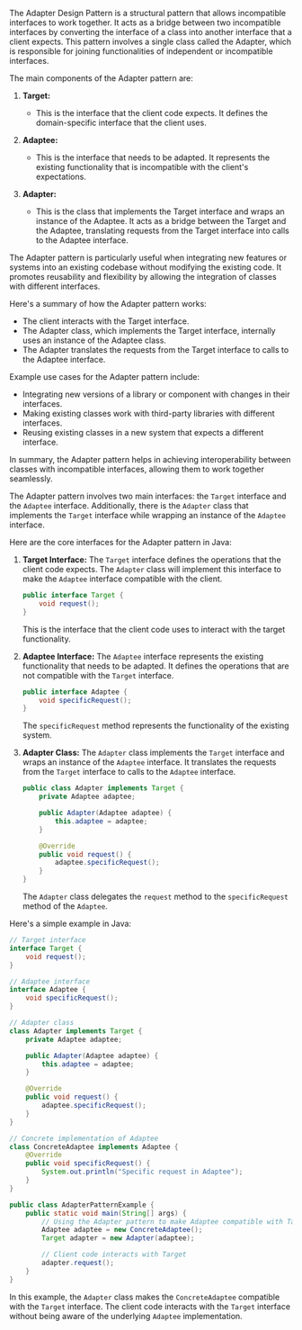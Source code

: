 The Adapter Design Pattern is a structural pattern that allows incompatible interfaces to work together. It acts as a bridge between two incompatible interfaces by converting the interface of a class into another interface that a client expects. This pattern involves a single class called the Adapter, which is responsible for joining functionalities of independent or incompatible interfaces.

The main components of the Adapter pattern are:

1. **Target:**
   - This is the interface that the client code expects. It defines the domain-specific interface that the client uses.

2. **Adaptee:**
   - This is the interface that needs to be adapted. It represents the existing functionality that is incompatible with the client's expectations.

3. **Adapter:**
   - This is the class that implements the Target interface and wraps an instance of the Adaptee. It acts as a bridge between the Target and the Adaptee, translating requests from the Target interface into calls to the Adaptee interface.

The Adapter pattern is particularly useful when integrating new features or systems into an existing codebase without modifying the existing code. It promotes reusability and flexibility by allowing the integration of classes with different interfaces.

Here's a summary of how the Adapter pattern works:

- The client interacts with the Target interface.
- The Adapter class, which implements the Target interface, internally uses an instance of the Adaptee class.
- The Adapter translates the requests from the Target interface to calls to the Adaptee interface.

Example use cases for the Adapter pattern include:

- Integrating new versions of a library or component with changes in their interfaces.
- Making existing classes work with third-party libraries with different interfaces.
- Reusing existing classes in a new system that expects a different interface.

In summary, the Adapter pattern helps in achieving interoperability between classes with incompatible interfaces, allowing them to work together seamlessly.

The Adapter pattern involves two main interfaces: the `Target` interface and the `Adaptee` interface. Additionally, there is the `Adapter` class that implements the `Target` interface while wrapping an instance of the `Adaptee` interface.

Here are the core interfaces for the Adapter pattern in Java:

1. **Target Interface:**
   The `Target` interface defines the operations that the client code expects. The `Adapter` class will implement this interface to make the `Adaptee` interface compatible with the client.

   ```java
   public interface Target {
       void request();
   }
   ```

   This is the interface that the client code uses to interact with the target functionality.

2. **Adaptee Interface:**
   The `Adaptee` interface represents the existing functionality that needs to be adapted. It defines the operations that are not compatible with the `Target` interface.

   ```java
   public interface Adaptee {
       void specificRequest();
   }
   ```

   The `specificRequest` method represents the functionality of the existing system.

3. **Adapter Class:**
   The `Adapter` class implements the `Target` interface and wraps an instance of the `Adaptee` interface. It translates the requests from the `Target` interface to calls to the `Adaptee` interface.

   ```java
   public class Adapter implements Target {
       private Adaptee adaptee;

       public Adapter(Adaptee adaptee) {
           this.adaptee = adaptee;
       }

       @Override
       public void request() {
           adaptee.specificRequest();
       }
   }
   ```

   The `Adapter` class delegates the `request` method to the `specificRequest` method of the `Adaptee`.

Here's a simple example in Java:

```java
// Target interface
interface Target {
    void request();
}

// Adaptee interface
interface Adaptee {
    void specificRequest();
}

// Adapter class
class Adapter implements Target {
    private Adaptee adaptee;

    public Adapter(Adaptee adaptee) {
        this.adaptee = adaptee;
    }

    @Override
    public void request() {
        adaptee.specificRequest();
    }
}

// Concrete implementation of Adaptee
class ConcreteAdaptee implements Adaptee {
    @Override
    public void specificRequest() {
        System.out.println("Specific request in Adaptee");
    }
}

public class AdapterPatternExample {
    public static void main(String[] args) {
        // Using the Adapter pattern to make Adaptee compatible with Target
        Adaptee adaptee = new ConcreteAdaptee();
        Target adapter = new Adapter(adaptee);

        // Client code interacts with Target
        adapter.request();
    }
}
```

In this example, the `Adapter` class makes the `ConcreteAdaptee` compatible with the `Target` interface. The client code interacts with the `Target` interface without being aware of the underlying `Adaptee` implementation.
